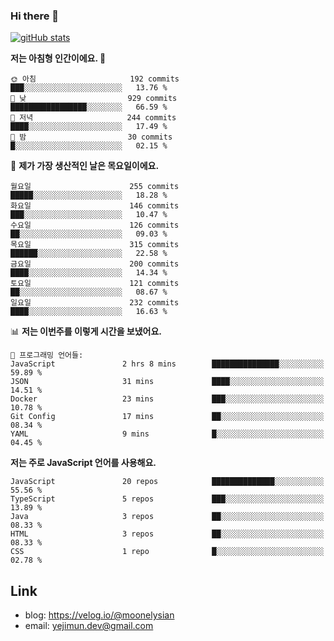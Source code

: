 ### Hi there 👋

<!--
**moonelysian/moonelysian** is a ✨ _special_ ✨ repository because its `README.md` (this file) appears on your GitHub profile.

Here are some ideas to get you started:

- 🔭 I’m currently working on ...
- 🌱 I’m currently learning ...
- 👯 I’m looking to collaborate on ...
- 🤔 I’m looking for help with ...
- 💬 Ask me about ...
- 📫 How to reach me: ...
- 😄 Pronouns: ...
- ⚡ Fun fact: ...
-->

<!-- [![wakatime stats](https://github-readme-stats.vercel.app/api/wakatime?username=moonelysian)](https://github.com/anuraghazra/github-readme-stats) -->

[![gitHub stats](https://github-readme-stats.vercel.app/api?username=moonelysian&show_icons=true)](https://github.com/anuraghazra/github-readme-stats)

<!--START_SECTION:waka-->
**저는 아침형 인간이에요. 🐤** 

```text
🌞 아침                     192 commits         ███░░░░░░░░░░░░░░░░░░░░░░   13.76 % 
🌆 낮　                     929 commits         █████████████████░░░░░░░░   66.59 % 
🌃 저녁                     244 commits         ████░░░░░░░░░░░░░░░░░░░░░   17.49 % 
🌙 밤　                     30 commits          █░░░░░░░░░░░░░░░░░░░░░░░░   02.15 % 
```
📅 **제가 가장 생산적인 날은 목요일이에요.** 

```text
월요일                      255 commits         █████░░░░░░░░░░░░░░░░░░░░   18.28 % 
화요일                      146 commits         ███░░░░░░░░░░░░░░░░░░░░░░   10.47 % 
수요일                      126 commits         ██░░░░░░░░░░░░░░░░░░░░░░░   09.03 % 
목요일                      315 commits         ██████░░░░░░░░░░░░░░░░░░░   22.58 % 
금요일                      200 commits         ████░░░░░░░░░░░░░░░░░░░░░   14.34 % 
토요일                      121 commits         ██░░░░░░░░░░░░░░░░░░░░░░░   08.67 % 
일요일                      232 commits         ████░░░░░░░░░░░░░░░░░░░░░   16.63 % 
```


📊 **저는 이번주를 이렇게 시간을 보냈어요.** 

```text
💬 프로그래밍 언어들: 
JavaScript               2 hrs 8 mins        ███████████████░░░░░░░░░░   59.89 % 
JSON                     31 mins             ████░░░░░░░░░░░░░░░░░░░░░   14.51 % 
Docker                   23 mins             ███░░░░░░░░░░░░░░░░░░░░░░   10.78 % 
Git Config               17 mins             ██░░░░░░░░░░░░░░░░░░░░░░░   08.34 % 
YAML                     9 mins              █░░░░░░░░░░░░░░░░░░░░░░░░   04.45 % 
```

**저는 주로 JavaScript 언어를 사용해요.** 

```text
JavaScript               20 repos            ██████████████░░░░░░░░░░░   55.56 % 
TypeScript               5 repos             ███░░░░░░░░░░░░░░░░░░░░░░   13.89 % 
Java                     3 repos             ██░░░░░░░░░░░░░░░░░░░░░░░   08.33 % 
HTML                     3 repos             ██░░░░░░░░░░░░░░░░░░░░░░░   08.33 % 
CSS                      1 repo              █░░░░░░░░░░░░░░░░░░░░░░░░   02.78 % 
```




<!--END_SECTION:waka-->


## Link
- blog: https://velog.io/@moonelysian
- email: yejimun.dev@gmail.com
